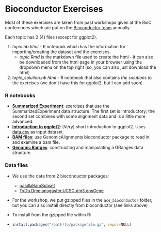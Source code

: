 # Bioconductor Exercises

Most of these exercises are taken from past workshops given at the BioC conferences which are put on the [Bioconductor team](http://bioconductor.org/) annually.

Each topic has 2 (4) files (except for ggplot2).

1. *topic.nb.html* - R notebook which has the information for importing/creating the dataset and the exercises.  
   - *topic.Rmd* is the markdown file used to create the html - it can also be downloaded from the html page in your browser using the dropdown menu on the top right (so, you can also just download the html)
2. *topic_solution.nb.html* - R notebook that also contains *the solutions* to the exercises (we don't have this for ggplot2, but I can add soon)

### R notebooks

- [**Summarized Experiment**](summarized_experiment.Rmd): exercises that use the SummarizedExperiment data structure.  The first set is introductory; the second set combines with some alignment data and is a little more advanced.
- [**Introduction to ggplot2**](ggplot2-introduction.Rmd): (Very) short introduction to ggplot2.  Uses [data.csv](data.csv) as input dataset.
- [**BAM files**](bamfiles.Rmd): use GenomicAlignments bioconductor package to read in and examine a bam file.
- [**Genomic Ranges**](genomiciranges.Rmd): constructing and manipulating a GRanges data structure.

### Data files

- We use the data from 2 bioconductor packages:

  - [pasillaBamSubset](http://bioconductor.org/packages/release/data/experiment/html/pasillaBamSubset.html)
  - [TxDb.Dmelanogaster.UCSC.dm3.ensGene](http://bioconductor.org/packages/release/data/annotation/html/TxDb.Dmelanogaster.UCSC.dm3.ensGene.html)

- For the workshop, we put gzipped files in the `ace_bioconductor` folder, but you can also install directly from bioconductor (see links above)

- To install from the gzipped file within R:

- ```R
  install.packages("/path/to/packagefile.gz", repos=NULL)
  ```
